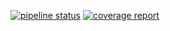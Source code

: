 [![pipeline status](https://service.selab.software/gitlab/112598035/gravitytests/badges/master/pipeline.svg)](https://service.selab.software/gitlab/112598035/gravitytests/-/commits/master)
[![coverage report](https://service.selab.software/gitlab/112598035/gravitytests/badges/master/coverage.svg)](https://service.selab.software/gitlab/112598035/gravitytests/-/commits/master)